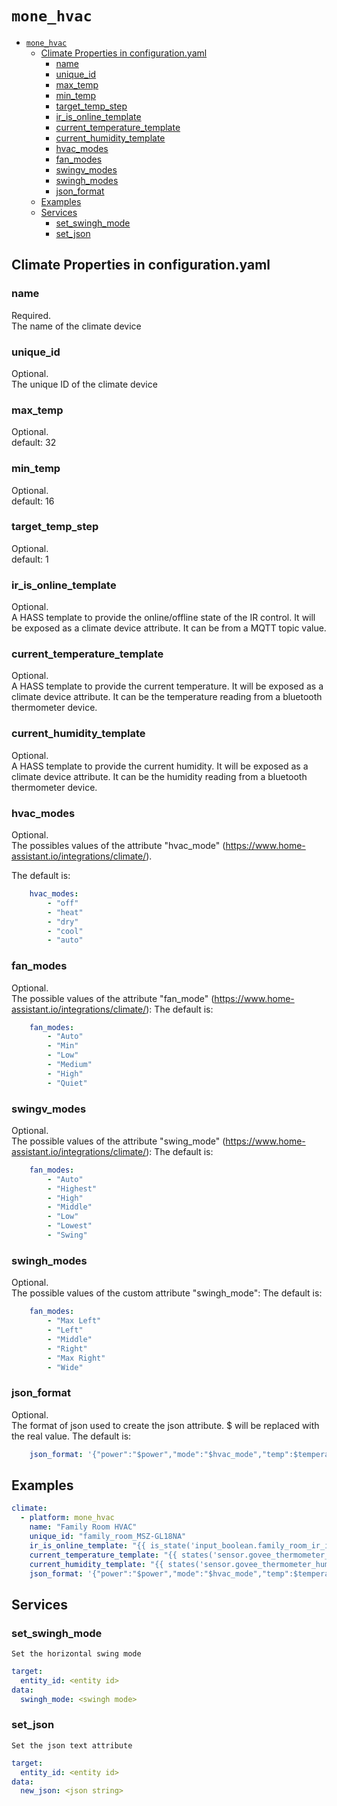 # `mone_hvac`

- [`mone_hvac`](#mone_hvac)
  - [Climate Properties in configuration.yaml](#climate-properties-in-configurationyaml)
    - [name](#name)
    - [unique\_id](#unique_id)
    - [max\_temp](#max_temp)
    - [min\_temp](#min_temp)
    - [target\_temp\_step](#target_temp_step)
    - [ir\_is\_online\_template](#ir_is_online_template)
    - [current\_temperature\_template](#current_temperature_template)
    - [current\_humidity\_template](#current_humidity_template)
    - [hvac\_modes](#hvac_modes)
    - [fan\_modes](#fan_modes)
    - [swingv\_modes](#swingv_modes)
    - [swingh\_modes](#swingh_modes)
    - [json\_format](#json_format)
  - [Examples](#examples)
  - [Services](#services)
    - [set\_swingh\_mode](#set_swingh_mode)
    - [set\_json](#set_json)

## Climate Properties in configuration.yaml

### name
Required.<br/>
The name of the climate device

### unique_id
Optional.<br/>
The unique ID of the climate device

### max_temp
Optional.<br/>
default: 32

### min_temp
Optional.<br/>
default: 16

### target_temp_step
Optional.<br/>
default: 1

### ir_is_online_template
Optional.<br/>
A HASS template to provide the online/offline state of the IR control.  It will be exposed as a climate device attribute.  It can be from a MQTT topic value.

### current_temperature_template
Optional.<br/>
A HASS template to provide the current temperature. It will be exposed as a climate device attribute.  It can be the temperature reading from a bluetooth thermometer device.

### current_humidity_template
Optional.<br/>
A HASS template to provide the current humidity. It will be exposed as a climate device attribute.  It can be the humidity reading from a bluetooth thermometer device.

### hvac_modes
Optional.<br/>
The possibles values of the attribute "hvac_mode" (https://www.home-assistant.io/integrations/climate/).

The default is:

```yaml
    hvac_modes:
        - "off"
        - "heat"
        - "dry"
        - "cool"
        - "auto"
```

### fan_modes
Optional.<br/>
The possible values of the attribute "fan_mode" (https://www.home-assistant.io/integrations/climate/):
The default is:

```yaml
    fan_modes:
        - "Auto"
        - "Min"
        - "Low"
        - "Medium"
        - "High"
        - "Quiet"
```


### swingv_modes
Optional.<br/>
The possible values of the attribute "swing_mode" (https://www.home-assistant.io/integrations/climate/):
The default is:

```yaml
    fan_modes:
        - "Auto"
        - "Highest"
        - "High"
        - "Middle"
        - "Low"
        - "Lowest"
        - "Swing"
```

### swingh_modes
Optional.<br/>
The possible values of the custom attribute "swingh_mode":
The default is:

```yaml
    fan_modes:
        - "Max Left"
        - "Left"
        - "Middle"
        - "Right"
        - "Max Right"
        - "Wide"
```

### json_format
Optional.<br/>
The format of json used to create the json attribute.  $<attribute name> will be replaced with the real value.
The default is:

```yaml
    json_format: '{"power":"$power","mode":"$hvac_mode","temp":$temperature,"fanspeed":"$fan_mode","swingv":"$swing_mode","swingh":"$swingh_mode","source":"$source"}'
```




## Examples

```yaml
climate:
  - platform: mone_hvac
    name: "Family Room HVAC"
    unique_id: "family_room_MSZ-GL18NA"
    ir_is_online_template: "{{ is_state('input_boolean.family_room_ir_is_online', 'on') }}"
    current_temperature_template: "{{ states('sensor.govee_thermometer_temperature') }}"
    current_humidity_template: "{{ states('sensor.govee_thermometer_humidity') }}"
    json_format: '{"power":"$power","mode":"$hvac_mode","temp":$temperature,"fanspeed":"$fan_mode","swingv":"$swing_mode","swingh":"$swingh_mode","source":"$source"}'
```


## Services

### set_swingh_mode

    Set the horizontal swing mode

```yaml
target:
  entity_id: <entity id>
data:
  swingh_mode: <swingh mode>
```


### set_json

    Set the json text attribute

```yaml
target:
  entity_id: <entity id>
data:
  new_json: <json string>
```

